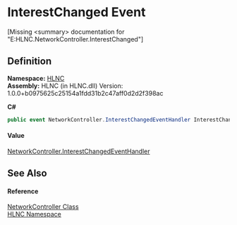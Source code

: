 # InterestChanged Event


\[Missing &lt;summary&gt; documentation for "E:HLNC.NetworkController.InterestChanged"\]



## Definition
**Namespace:** <a href="N_HLNC">HLNC</a>  
**Assembly:** HLNC (in HLNC.dll) Version: 1.0.0+b0975625c25154a1fdd31b2c47aff0d2d2f398ac

**C#**
``` C#
public event NetworkController.InterestChangedEventHandler InterestChanged
```



#### Value
<a href="T_HLNC_NetworkController_InterestChangedEventHandler">NetworkController.InterestChangedEventHandler</a>

## See Also


#### Reference
<a href="T_HLNC_NetworkController">NetworkController Class</a>  
<a href="N_HLNC">HLNC Namespace</a>  
